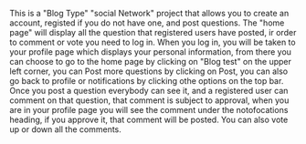 This is a "Blog Type" "social Network" project that allows you to create an account, registed if you do not have one, and post questions. The "home page" will display all the question that registered users have posted, ir order to comment or vote you need to log in. When you log in, you will be taken to your profile page which displays your personal information, from there you can choose to go to the home page by clicking on "Blog test" on the upper left corner, you can Post more questions by clicking on Post, you can also go back to profile or notifications by clicking othe options on the top bar. Once you post a question everybody can see it, and a registered user can comment on that question, that comment is subject to approval, when you are in your profile page you will see the comment under the notofocations heading, if you approve it, that comment will be posted. You can also vote up or down all the comments.